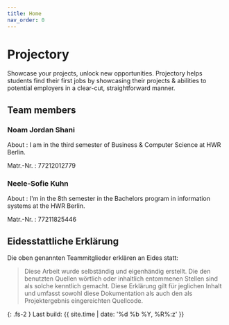 ```yaml
---
title: Home
nav_order: 0
---
```




# Projectory

Showcase your projects, unlock new opportunities.
Projectory helps students find their first jobs by showcasing their projects & abilities to potential employers in a clear-cut, straightforward manner.

## Team members

### Noam Jordan Shani

About
: I am in the third semester of Business & Computer Science at HWR Berlin. 

Matr.-Nr.
: 77212012779

### Neele-Sofie Kuhn

About
: I'm in the 8th semester in the Bachelors program in information systems at the HWR Berlin. 

Matr.-Nr.
: 77211825446

## Eidesstattliche Erklärung

Die oben genannten Teammitglieder erklären an Eides statt:

> Diese Arbeit wurde selbständig und eigenhändig erstellt. Die den benutzten Quellen wörtlich oder inhaltlich entommenen Stellen sind als solche kenntlich gemacht. Diese Erklärung gilt für jeglichen Inhalt und umfasst sowohl diese Dokumentation als auch den als Projektergebnis eingereichten Quellcode.

{: .fs-2 }
Last build: {{ site.time | date: '%d %b %Y, %R%:z' }}